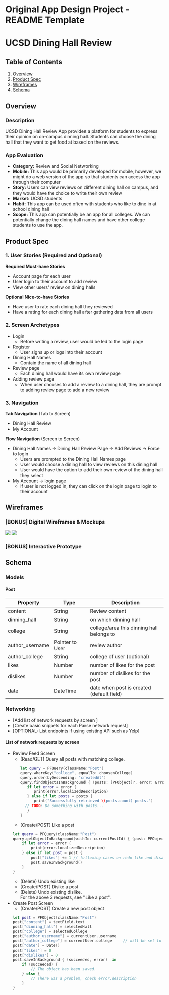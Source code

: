 Original App Design Project - README Template
===

# UCSD Dining Hall Review

## Table of Contents
1. [Overview](#Overview)
1. [Product Spec](#Product-Spec)
1. [Wireframes](#Wireframes)
2. [Schema](#Schema)

## Overview
### Description
UCSD Dining Hall Review App provides a platform for students to express their opinion on on-campus dinning hall. Students can choose the dining hall that they want to get food at based on the reviews. 

### App Evaluation
- **Category:** Review and Social Networking
- **Mobile:** This app would be primarily developed for mobile, however, we might do a web version of the app so that students can access the app through their computer
- **Story:** Users can view reviews on different dining hall on campus, and they would have the choice to write their own review 
- **Market:** UCSD students 
- **Habit:** This app can be used often with students who like to dine in at school dining hall  
- **Scope:** This app can potentially be an app for all colleges. We can potentially change the dining hall names and have other college students to use the app. 

## Product Spec

### 1. User Stories (Required and Optional)

**Required Must-have Stories**

* Account page for each user
* User login to their account to add review 
* View other users' review on dining halls

**Optional Nice-to-have Stories**

* Have user to rate each dining hall they reviewed
* Have a rating for each dining hall after gathering data from all users 

### 2. Screen Archetypes

* Login
    * Before writing a review, user would be led to the login page
* Register
   * User signs up or logs into their account
* Dining Hall Names
   * Contain the name of all dining hall 
* Review page 
   * Each dining hall would have its own review page
* Adding review page 
   * When user chooses to add a review to a dining hall, they are prompt to adding review page to add a new review

### 3. Navigation

**Tab Navigation** (Tab to Screen)

* Dining Hall Review 
* My Account 

**Flow Navigation** (Screen to Screen)

* Dining Hall Names -> Dining Hall Review Page -> Add Reviews -> Force to login 
    * Users are prompted to the Dining Hall Names page
    * User would choose a dining hall to view reviews on this dining hall 
    * User would have the option to add their own review of the dining hall they select
* My Account -> login page
   * If user is not logged in, they can click on the login page to login to their account

## Wireframes
### [BONUS] Digital Wireframes & Mockups
![](https://i.imgur.com/nAaqPpd.png)
![](https://i.imgur.com/vUoVBcd.png)

### [BONUS] Interactive Prototype

## Schema 
### Models
#### Post
   | Property      | Type     | Description |
   | ------------- | -------- | ------------|
   | content      | String   | Review content |
   | dinning_hall      | String   | on which dinning hall |
   | college      | String   | college/area this dinning hall belongs to |
   | author_username        | Pointer to User| review author |
   | author_college        | String| college of user (optional) |
   | likes    | Number   | number of likes for the post |
   | dislikes    | Number   | number of dislikes for the post |
   | date     | DateTime | date when post is created (default field) |
### Networking
- [Add list of network requests by screen ]
- [Create basic snippets for each Parse network request]
- [OPTIONAL: List endpoints if using existing API such as Yelp]
#### List of network requests by screen
   - Review Feed Screen
      - (Read/GET) Query all posts with matching college.
         ```swift
         let query = PFQuery(className:"Post")
         query.whereKey("college", equalTo: choosenCollege)
         query.order(byDescending: "createdAt")
         query.findObjectsInBackground { (posts: [PFObject]?, error: Error?) in
            if let error = error { 
               print(error.localizedDescription)
            } else if let posts = posts {
               print("Successfully retrieved \(posts.count) posts.")
           // TODO: Do something with posts...
            }
         }
         ```
      - (Create/POST) Like a post
      ```swift
      let query = PFQuery(className:"Post")
      query.getObjectInBackground(withId: currentPostId) { (post: PFObject?, error: Error?) in
          if let error = error {
              print(error.localizedDescription)
          } else if let post = post {
              post["likes"] += 1 // following cases on redo like and disagree only differ in this line.
              post.saveInBackground()
          }
      }
      ```
      - (Delete) Undo existing like
      - (Create/POST) Disike a post
      - (Delete) Undo existing dislike.  
   For the above 3 requests, see "Like a post".
   - Create Post Screen
      - (Create/POST) Create a new post object
      ```swift
      let post = PFObject(className:"Post")
      post["content"] = textField.text
      post["dinning_hall"] = selectedHall
      post["college"] = selectedCollege
      post["author_username"] = currentUser.username
      post["author_college"] = currentUser.college     // will be set to '' if not entered during sign up
      post["date"] = Date()
      post["likes"] = 0
      post["dislikes"] = 0
      post.saveInBackground { (succeeded, error)  in
          if (succeeded) {
              // The object has been saved.
          } else {
              // There was a problem, check error.description
          }
      }
      ```
